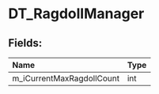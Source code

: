 # DT_RagdollManager

## Fields:

| Name | Type |
| :--- | :--- |
| m_iCurrentMaxRagdollCount | int |
